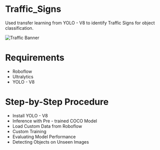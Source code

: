 

# Traffic_Signs
Used transfer learning from YOLO - V8 to identify Traffic Signs for object classification.

![Traffic Banner](https://github.com/Zahra30-coder/Traffic_Signs/raw/main/TRAFFIC%20BANNER.png)


# Requirements

* Roboflow
* Ultralytics
* YOLO - V8

# Step-by-Step Procedure

* Install YOLO - V8
* Inference with Pre - trained COCO Model
* Load Custom Data from Roboflow
* Custom Training
* Evaluating Model Performance
* Detecting Objects on Unseen Images

